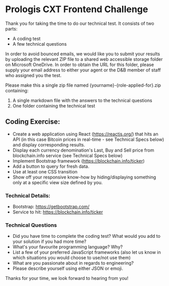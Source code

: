 # Prologis CXT Frontend Challenge

Thank you for taking the time to do our technical test. It consists of two parts:

* A coding test
* A few technical questions

In order to avoid bounced emails, we would like you to submit your results by uploading the relevant ZIP file to a shared web accessible storage folder on Microsoft OneDrive. In order to obtain the URL for this folder, please supply your email address to either your agent or the D&B member of staff who assigned you the test.

Please make this a single zip file named {yourname}-{role-applied-for}.zip containing:

1. A single markdown file with the answers to the technical questions
2. One folder containing the technical test

## Coding Exercise:
* Create a web application using React (https://reactjs.org/) that hits an API (in this case Bitcoin prices in real-time - see Technical Specs below) and display corresponding results.
* Display each currency denomination's Last, Buy and Sell price from blockchain.info service (see Technical Specs below)
* Implement Bootstrap framework (https://blockchain.info/ticker)
* Add a button to query for fresh data.
* Use at least one CSS transition
* Show off your responsive know-how by hiding/displaying something only at a specific view size defined by you.
 
### Technical Details: 
* Bootstrap: https://getbootstrap.com/
* Service to hit: https://blockchain.info/ticker

### Technical Questions
 
* Did you have time to complete the coding test? What would you add to your solution if you had more time?
* What's your favourite programming language? Why?
* List a few of your preferred JavaScript frameworks (also let us know in which situations you would choose to use/not use them)
* What are you passionate about in regards to engineering?
* Please describe yourself using either JSON or emoji.
 

Thanks for your time, we look forward to hearing from you!
